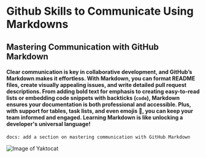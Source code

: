 # Github Skills to Communicate Using Markdowns #
## Mastering Communication with GitHub Markdown ##  
#### Clear communication is key in collaborative development, and GitHub’s Markdown makes it effortless. With Markdown, you can format README files, create visually appealing issues, and write detailed pull request descriptions. From adding __bold text__ for emphasis to creating easy-to-read lists or embedding code snippets with backticks (`code`), Markdown ensures your documentation is both professional and accessible. Plus, with support for tables, task lists, and even emojis 🎉, you can keep your team informed and engaged. Learning Markdown is like unlocking a developer's universal language! ####


`docs: add a section on mastering communication with GitHub Markdown`

![Image of Yaktocat](https://octodex.github.com/images/yaktocat.png)
